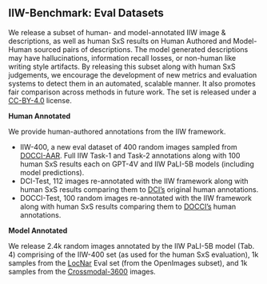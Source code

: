 ## IIW-Benchmark: Eval Datasets
We release a subset of human- and model-annotated IIW image & descriptions, as well as human SxS results on Human Authored and Model-Human sourced pairs of descriptions. The model generated descriptions may have hallucinations, information recall losses, or non-human like writing style artifacts. By releasing this subset along with human SxS judgements, we encourage the development of new metrics and evaluation systems to detect them in an automated, scalable manner. It also promotes fair comparison across methods in future work. The set is released under a [CC-BY-4.0](https://creativecommons.org/licenses/by/4.0/) license.

<b>Human Annotated</b> 

We provide human-authored annotations from the IIW
framework.
<ul>
  <li>IIW-400, a new eval dataset of 400 random images sampled from <a href="https://arxiv.org/abs/2404.19753">DOCCI-AAR</a>. Full IIW Task-1 and Task-2 annotations along with 100 human SxS results each on GPT-4V and IIW PaLI-5B models (including model predictions).</li>
  <li>DCI-Test, 112 images re-annotated with the IIW framework along with human SxS results comparing them to <a href="https://arxiv.org/abs/2312.08578">DCI’s</a> original human annotations.</li> 
  <li>DOCCI-Test, 100 random images re-annotated with the IIW framework along with human SxS results comparing them to <a href="https://arxiv.org/abs/2404.19753">DOCCI’s</a> human annotations.</li>
</ul>

<b>Model Annotated</b> 

We release 2.4k random images annotated by the IIW PaLI-5B model (Tab. 4) comprising of the IIW-400 set (as used for the human SxS evaluation), 1k samples from the <a href="https://arxiv.org/abs/1912.03098">LocNar</a> Eval set (from the OpenImages subset), and 1k samples from the <a href="https://arxiv.org/abs/2205.12522">Crossmodal-3600</a> images.

